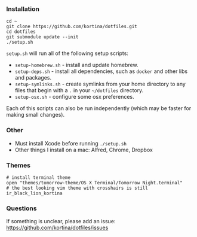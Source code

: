 ### Installation

    cd ~
    git clone https://github.com/kortina/dotfiles.git
    cd dotfiles
    git submodule update --init
    ./setup.sh

`setup.sh` will run all of the following setup scripts: 

* `setup-homebrew.sh` - install and update homebrew.
* `setup-deps.sh` - install all dependencies, such as `docker` and other libs and packages.
* `setup-symlinks.sh` - create symlinks from your home directory to any files that begin with a `.` in your `~/dotfiles` directory.
* `setup-osx.sh` - configure some osx preferences.

Each of this scripts can also be run independently (which may be faster for making small changes).

### Other

* Must install Xcode before running `./setup.sh`
* Other things I install on a mac: Alfred, Chrome, Dropbox

### Themes

    # install terminal theme
    open "themes/tomorrow-theme/OS X Terminal/Tomorrow Night.terminal"
    # the best looking vim theme with crosshairs is still ir_black_lion_kortina


### Questions

If something is unclear, please add an issue: https://github.com/kortina/dotfiles/issues
